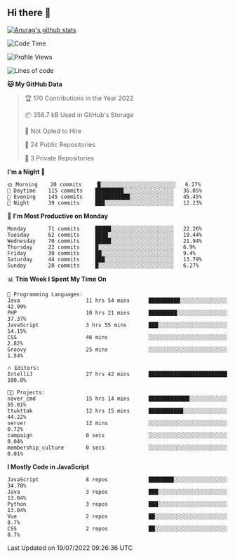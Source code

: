 ## Hi there 👋

[![Anurag's github stats](https://github-readme-stats.vercel.app/api?username=Songwonseok)](https://github.com/anuraghazra/github-readme-stats)



<!--START_SECTION:waka-->
![Code Time](http://img.shields.io/badge/Code%20Time-1%2C629%20hrs%2053%20mins-blue)

![Profile Views](http://img.shields.io/badge/Profile%20Views-0-blue)

![Lines of code](https://img.shields.io/badge/From%20Hello%20World%20I%27ve%20Written-3%20Million%20lines%20of%20code-blue)

**🐱 My GitHub Data** 

> 🏆 170 Contributions in the Year 2022
 > 
> 📦 356.7 kB Used in GitHub's Storage 
 > 
> 🚫 Not Opted to Hire
 > 
> 📜 24 Public Repositories 
 > 
> 🔑 3 Private Repositories  
 > 
**I'm a Night 🦉** 

```text
🌞 Morning    20 commits     █░░░░░░░░░░░░░░░░░░░░░░░░   6.27% 
🌆 Daytime    115 commits    █████████░░░░░░░░░░░░░░░░   36.05% 
🌃 Evening    145 commits    ███████████░░░░░░░░░░░░░░   45.45% 
🌙 Night      39 commits     ███░░░░░░░░░░░░░░░░░░░░░░   12.23%

```
📅 **I'm Most Productive on Monday** 

```text
Monday       71 commits     █████░░░░░░░░░░░░░░░░░░░░   22.26% 
Tuesday      62 commits     ████░░░░░░░░░░░░░░░░░░░░░   19.44% 
Wednesday    70 commits     █████░░░░░░░░░░░░░░░░░░░░   21.94% 
Thursday     22 commits     █░░░░░░░░░░░░░░░░░░░░░░░░   6.9% 
Friday       30 commits     ██░░░░░░░░░░░░░░░░░░░░░░░   9.4% 
Saturday     44 commits     ███░░░░░░░░░░░░░░░░░░░░░░   13.79% 
Sunday       20 commits     █░░░░░░░░░░░░░░░░░░░░░░░░   6.27%

```


📊 **This Week I Spent My Time On** 

```text
💬 Programming Languages: 
Java                     11 hrs 54 mins      ██████████░░░░░░░░░░░░░░░   42.99% 
PHP                      10 hrs 21 mins      █████████░░░░░░░░░░░░░░░░   37.37% 
JavaScript               3 hrs 55 mins       ███░░░░░░░░░░░░░░░░░░░░░░   14.15% 
CSS                      46 mins             ░░░░░░░░░░░░░░░░░░░░░░░░░   2.82% 
Groovy                   25 mins             ░░░░░░░░░░░░░░░░░░░░░░░░░   1.54%

🔥 Editors: 
IntelliJ                 27 hrs 42 mins      █████████████████████████   100.0%

🐱‍💻 Projects: 
naver_cmd                15 hrs 14 mins      █████████████░░░░░░░░░░░░   55.01% 
ttukttak                 12 hrs 15 mins      ███████████░░░░░░░░░░░░░░   44.22% 
server                   12 mins             ░░░░░░░░░░░░░░░░░░░░░░░░░   0.72% 
campaign                 0 secs              ░░░░░░░░░░░░░░░░░░░░░░░░░   0.04% 
membership_culture       0 secs              ░░░░░░░░░░░░░░░░░░░░░░░░░   0.01%

```

**I Mostly Code in JavaScript** 

```text
JavaScript               8 repos             ████████░░░░░░░░░░░░░░░░░   34.78% 
Java                     3 repos             ███░░░░░░░░░░░░░░░░░░░░░░   13.04% 
Python                   3 repos             ███░░░░░░░░░░░░░░░░░░░░░░   13.04% 
Vue                      2 repos             ██░░░░░░░░░░░░░░░░░░░░░░░   8.7% 
CSS                      2 repos             ██░░░░░░░░░░░░░░░░░░░░░░░   8.7%

```



 Last Updated on 19/07/2022 09:26:36 UTC
<!--END_SECTION:waka-->
